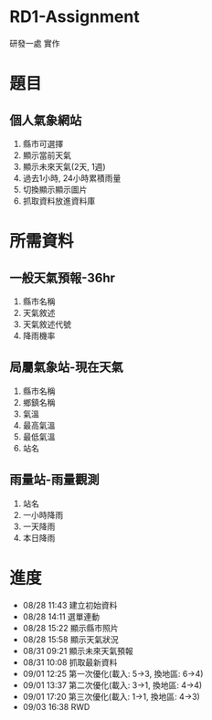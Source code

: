 # RD1-Assignment
研發一處 實作

# 題目
## 個人氣象網站
1. 縣市可選擇
2. 顯示當前天氣
3. 顯示未來天氣(2天, 1週)
4. 過去1小時, 24小時累積雨量
5. 切換顯示顯示圖片
6. 抓取資料放進資料庫

# 所需資料
## 一般天氣預報-36hr
1. 縣市名稱
2. 天氣敘述
3. 天氣敘述代號
4. 降雨機率

## 局屬氣象站-現在天氣
1. 縣市名稱
2. 鄉鎮名稱
3. 氣溫
4. 最高氣溫
5. 最低氣溫
6. 站名

## 雨量站-雨量觀測
1. 站名
2. 一小時降雨
3. 一天降雨
4. 本日降雨

# 進度
- 08/28 11:43 建立初始資料
- 08/28 14:11 選單連動
- 08/28 15:22 顯示縣市照片
- 08/28 15:58 顯示天氣狀況
- 08/31 09:21 顯示未來天氣預報
- 08/31 10:08 抓取最新資料
- 09/01 12:25 第一次優化(載入: 5->3, 換地區: 6->4)
- 09/01 13:37 第二次優化(載入: 3->1, 換地區: 4->4)
- 09/01 17:20 第三次優化(載入: 1->1, 換地區: 4->3)
- 09/03 16:38 RWD